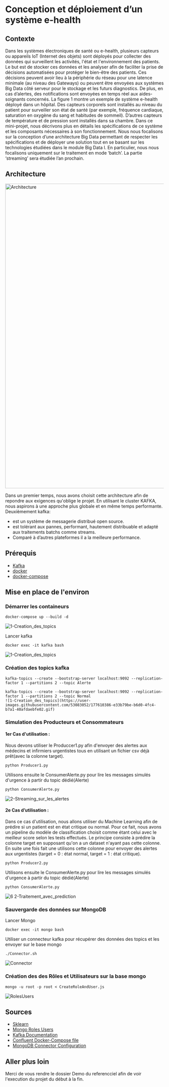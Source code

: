 # Conception et déploiement d’un système e-health 
## Contexte
Dans les systèmes électroniques de santé ou e-health, plusieurs capteurs ou appareils IoT (Internet des objets) sont déployés pour collecter des données qui surveillent les activités, l'état et l'environnement des patients. Le but est de stocker ces données et les analyser afin de faciliter la prise de décisions automatisées pour protéger le bien-être des patients. Ces décisions peuvent avoir lieu à la périphérie du réseau pour une latence minimale (au niveau des Gateways) ou peuvent être envoyées aux systèmes Big Data côté serveur pour le stockage et les futurs diagnostics. De plus, en cas d’alertes, des notifications sont envoyées en temps réel aux aides- soignants concernés.
La figure 1 montre un exemple de système e-health déployé dans un hôpital. Des capteurs corporels sont installés au niveau du patient pour surveiller son état de santé (par exemple, fréquence cardiaque, saturation en oxygène du sang et habitudes de sommeil). D’autres capteurs de température et de pression sont installés dans sa chambre.
Dans ce mini-projet, nous décrivons plus en détails les spécifications de ce système et les composants nécessaires à son fonctionnement. Nous nous focalisons sur la conception d’une architecture Big Data permettant de respecter les spécifications et de déployer une solution tout en se basant sur les technologies étudiées dans le module Big Data I. En particulier, nous nous focalisons uniquement sur le traitement en mode ‘batch’. La partie ‘streaming’ sera étudiée l’an prochain.
## Architecture
<img width="964" alt="Architecture" src="https://user-images.githubusercontent.com/53083052/177451032-5269919d-4908-4354-a26c-9166088feb74.png">

Dans un premier temps, nous avons choisit cette architecture afin de repondre aux exigences qu'oblige le projet.
En utilisant le cluster KAFKA, nous aspirons à une approche plus globale et en même temps performante.
Deuxièmement kafka:
* est un système de messagerie distribué open source.
* est tolérant aux pannes, performant, hautement distribuable et adapté aux traitements batchs comme streams.
* Comparé à d’autres plateformes il a la meilleure performance.
## Prérequis
* [Kafka](https://kafka.apache.org/downloads)
* [docker](https://docs.docker.com/get-docker/)
* [docker-compose](https://docs.docker.com/compose/install/)
## Mise en place de l'environ
### Démarrer les containeurs
```
docker-compose up --build -d
```
![1-Creation_des_topics](https://user-images.githubusercontent.com/53083052/177600135-ed6c2c1d-0a15-4f7e-88cd-730ebdcca9ca.gif)


Lancer kafka
```
docker exec -it kafka bash
```
![1-Creation_des_topics](https://user-images.githubusercontent.com/53083052/177600135-ed6c2c1d-0a15-4f7e-88cd-730ebdcca9ca.gif)

### Création des topics kafka
```
kafka-topics --create --bootstrap-server localhost:9092 --replication-factor 1 --partitions 2 --topic Alerte
```

```
kafka-topics --create --bootstrap-server localhost:9092 --replication-factor 1 --partitions 2 --topic Normal
![1-Creation_des_topics](https://user-images.githubusercontent.com/53083052/177610386-e33b79be-b6d0-4fc4-b7a1-40afdaebfe02.gif)

```
### Simulation des Producteurs et Consommateurs
#### 1er Cas d'utilisation :
Nous devons utiliser le Produccer1.py afin d'envoyer des alertes aux médecins et infirmiers urgentistes tous en utilisant un fichier csv déjà prêt(avec la colonne target).
```
python Producer1.py
```
Utilisons ensuite le ConsumerAlerte.py pour lire les messages simulés d'urgence à partir du topic dédié(Alerte)
```
python ConsumerAlerte.py
```
![2-Streaming_sur_les_alertes](https://user-images.githubusercontent.com/53083052/177610943-b55ecef4-45eb-49df-b408-08899e1097d9.gif)

#### 2e Cas d’utilisation :
Dans ce cas d'utilisation, nous allons utiliser du Machine Learning afin de prédire si un patient est en état critique ou normal. Pour ce fait, nous avons un pipeline du modèle de classification choisit comme étant celui avec le meilleur score selon les tests effectués.
Le principe consiste à prédire la colonne target en supposant qu'on a un dataset n'ayant pas cette colonne. En suite une fois fait une utilisons cette colonne pour envoyer des alertes aux urgentistes (target = 0 : état normal, target = 1 : état critique).

```
python Producer2.py
```
Utilisons ensuite le ConsumerAlerte.py pour lire les messages simulés d'urgence à partir du topic dédié(Alerte)
```
python ConsumerAlerte.py
```
![6 2-Traitement_avec_prediction](https://user-images.githubusercontent.com/53083052/177611421-507d14c7-4ee3-4ade-a970-2da8a92b2093.gif)

### Sauvergarde des données sur MongoDB
Lancer Mongo
```
docker exec -it mongo bash
```
Utiliser un connecteur kafka pour récupérer des données des topics et les envoyer sur le base mongo
```
./Connector.sh
```
![Connector](https://user-images.githubusercontent.com/53083052/177611825-88f1ccd1-5ff1-457f-978b-042d6b8f6a3a.gif)

### Création des des Rôles et Utilisateurs sur la base mongo
```
mongo -u root -p root < CreateRoleAndUser.js
```
![RolesUsers](https://user-images.githubusercontent.com/53083052/177612524-3fcfc07b-9096-4d79-81dd-1d325b6a56b2.gif)

## Sources
* [Sklearn](https://scikit-learn.org/stable/)
* [Mongo Roles Users](https://www.mongodb.com/docs/manual/tutorial/manage-users-and-roles/)
* [Kafka Documentation](https://kafka.apache.org/documentation/)
* [Confluent Docker-Compose file](https://github.com/confluentinc)
* [MongoDB Connector Configuration](https://www.mongodb.com/docs/kafka-connector/current/)


## Aller plus loin
Merci de vous rendre le dossier Demo du referencciel afin de voir l'execution du projet du début à la fin.
